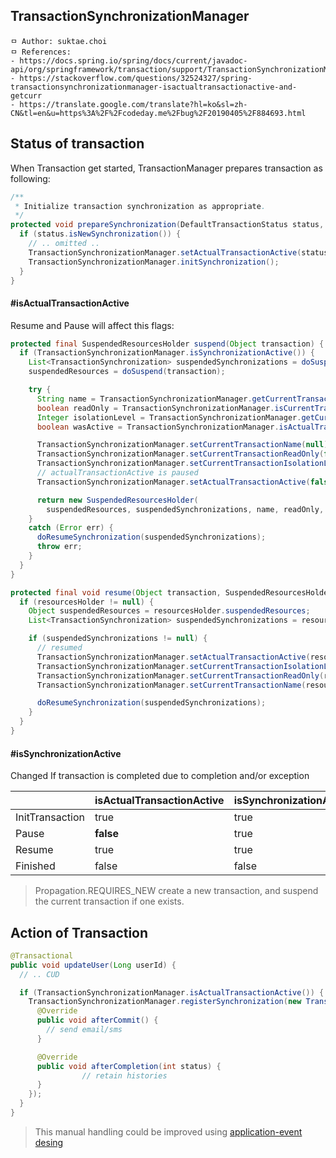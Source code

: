 ## TransactionSynchronizationManager

```
ㅁ Author: suktae.choi
ㅁ References:
- https://docs.spring.io/spring/docs/current/javadoc-api/org/springframework/transaction/support/TransactionSynchronizationManager.html
- https://stackoverflow.com/questions/32524327/spring-transactionsynchronizationmanager-isactualtransactionactive-and-getcurr
- https://translate.google.com/translate?hl=ko&sl=zh-CN&tl=en&u=https%3A%2F%2Fcodeday.me%2Fbug%2F20190405%2F884693.html
```

## Status of transaction

When Transaction get started, TransactionManager prepares transaction as following:

```java
/**
 * Initialize transaction synchronization as appropriate.
 */
protected void prepareSynchronization(DefaultTransactionStatus status, TransactionDefinition definition) {
  if (status.isNewSynchronization()) {
    // .. omitted ..
    TransactionSynchronizationManager.setActualTransactionActive(status.hasTransaction());
    TransactionSynchronizationManager.initSynchronization();
  }
}
```

#### \#isActualTransactionActive

Resume and Pause will affect this flags:

```java
protected final SuspendedResourcesHolder suspend(Object transaction) {
  if (TransactionSynchronizationManager.isSynchronizationActive()) {
    List<TransactionSynchronization> suspendedSynchronizations = doSuspendSynchronization();
    suspendedResources = doSuspend(transaction);

    try {
      String name = TransactionSynchronizationManager.getCurrentTransactionName();
      boolean readOnly = TransactionSynchronizationManager.isCurrentTransactionReadOnly();
      Integer isolationLevel = TransactionSynchronizationManager.getCurrentTransactionIsolationLevel();
      boolean wasActive = TransactionSynchronizationManager.isActualTransactionActive();

      TransactionSynchronizationManager.setCurrentTransactionName(null);
      TransactionSynchronizationManager.setCurrentTransactionReadOnly(false);
      TransactionSynchronizationManager.setCurrentTransactionIsolationLevel(null);
      // actualTransactionActive is paused
      TransactionSynchronizationManager.setActualTransactionActive(false);

      return new SuspendedResourcesHolder(
        suspendedResources, suspendedSynchronizations, name, readOnly, isolationLevel, wasActive);
    }
    catch (Error err) {
      doResumeSynchronization(suspendedSynchronizations);
      throw err;
    }
  }
}
```

```java
protected final void resume(Object transaction, SuspendedResourcesHolder resourcesHolder) {
  if (resourcesHolder != null) {
    Object suspendedResources = resourcesHolder.suspendedResources;
    List<TransactionSynchronization> suspendedSynchronizations = resourcesHolder.suspendedSynchronizations;

    if (suspendedSynchronizations != null) {
      // resumed
      TransactionSynchronizationManager.setActualTransactionActive(resourcesHolder.wasActive);
      TransactionSynchronizationManager.setCurrentTransactionIsolationLevel(resourcesHolder.isolationLevel);
      TransactionSynchronizationManager.setCurrentTransactionReadOnly(resourcesHolder.readOnly);
      TransactionSynchronizationManager.setCurrentTransactionName(resourcesHolder.name);

      doResumeSynchronization(suspendedSynchronizations);
    }
  }
}
```

#### \#isSynchronizationActive

Changed If transaction is completed due to completion and/or exception

|                 | isActualTransactionActive | isSynchronizationActive |
| --------------- | ------------------------- | ----------------------- |
| InitTransaction | true                      | true                    |
| Pause           | **false**                 | true                    |
| Resume          | true                      | true                    |
| Finished        | false                     | false                   |

> Propagation.REQUIRES_NEW create a new transaction, and suspend the current transaction if one exists.

## Action of Transaction

```java
@Transactional
public void updateUser(Long userId) {
  // .. CUD

  if (TransactionSynchronizationManager.isActualTransactionActive()) {
    TransactionSynchronizationManager.registerSynchronization(new TransactionSynchronizationAdapter() {
      @Override
      public void afterCommit() {
        // send email/sms
      }

      @Override
      public void afterCompletion(int status) {
				// retain histories
      }
    });
  }
}
```

> This manual handling could be improved using [application-event desing](../application-event)

